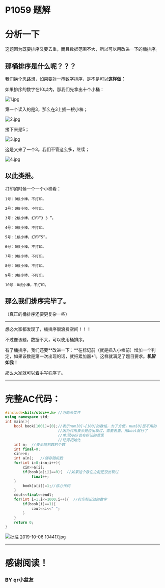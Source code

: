 # P1059 题解

# 分析一下

这题因为既要排序又要去重，而且数据范围不大，所以可以用改进一下的桶排序。

## 那桶排序是什么呢？？？

我们换个思路想，如果要对一串数字排序，是不是可以**这样做：**

如果排序的数字在10以内，那我们先拿出十个小桶：

![1.jpg](https://i.loli.net/2019/10/06/uHKioqjmgr5Ll3z.jpg)

第一个读入的是3，那么在3上插一根小棒；

![2.jpg](https://i.loli.net/2019/10/06/5RsKFuhXGar9TkP.jpg)

接下来是5；

![3.jpg](https://i.loli.net/2019/10/06/CstgVeSZpax3Grd.jpg)

这是又来了一个3。我们不管这么多，继续；

![4.jpg](https://i.loli.net/2019/10/06/ZQgiyG4n61S8I3A.jpg)

## 以此类推。

打印的时候一个一个小桶看：

```
1号：0根小棒，不打印。

2号：0根小棒，不打印。

3号：2根小棒，打印“3 3 ”。

4号：0根小棒，不打印。

5号：1根小棒，打印“5”。

6号：0根小棒，不打印。

7号：0根小棒，不打印。

8号：0根小棒，不打印。

9号：0根小棒，不打印。

10号：0根小棒，不打印。
```

## 那么我们排序完毕了。
（真正的桶排序还要更复杂一些）

------------------

想必大家都发现了，桶排序很浪费空间！！！

不过像该题，数据不大，可以使用桶排序。

有了桶排序，我们还要**改进一下：**在标记前（就是插入小棒前）增加一个判定，如果该数是第一次出现的话，就把累加器+1。这样就满足了题目要求。**机智如我！**

那么大家就可以着手写程序了。

----------------------

# 完整AC代码：

```cpp
#include<bits/stdc++.h> //万能头文件
using namespace std;
int main(){
    bool book[1001]={0};//表示num[0]~[100]的数组，为了方便，num[0]是不用的
                    	//因为只用表示是否出现过，需要去重，用bool就行了
                    	//单词book也有标记的意思
                    	//记得初始化
    int n;	//表示随机数的个数
    int final=0;
    cin>>n;
    int a[n];   //储存随机数
    for(int i=0;i<n;i++){
    	cin>>a[i];
    	if(book[a[i]]==0){  //如果这个数在之前还没出现过
    		final++;
	}
    	book[a[i]]=1;//核心代码
    }
    cout<<final<<endl;
    for(int i=1;i<=1000;i++){  //打印标记过的数字
        if(book[i]==1){
            cout<<i<<" ";
        }
    }
    return 0;
}
```
![批注 2019-10-06 104417.jpg](https://i.loli.net/2019/10/06/UCweaFJWu4AzZdO.jpg)

--------------------

# 感谢阅读！
### BY qr小盆友